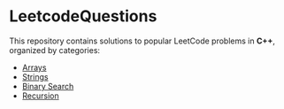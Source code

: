 # LeetcodeQuestions
This repository contains solutions to popular LeetCode problems in **C++**, organized by categories:

- [Arrays](#arrays)
- [Strings](#strings)
- [Binary Search](#binary-search)
- [Recursion](#recursion)
